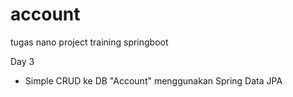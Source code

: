 # account
 tugas nano project training springboot

Day 3 

- Simple CRUD ke DB "Account" menggunakan Spring Data JPA
